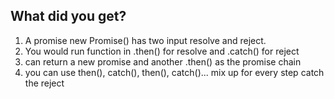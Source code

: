 ## What did you get?
1. A promise new Promise() has two input resolve and reject.
2. You would run function in .then() for resolve and .catch() for reject
3. can return a new promise and another .then() as the promise chain
4. you can use then(), catch(), then(), catch()... mix up for every step catch the reject